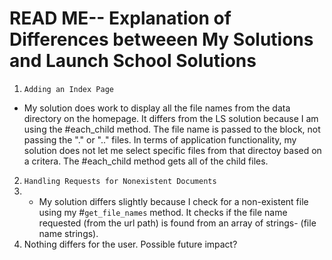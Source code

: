 # READ ME-- Explanation of Differences betweeen My Solutions and Launch School Solutions

1. `Adding an Index Page`
  * My solution does work to display all the file names from the data directory on the homepage. It differs from the LS solution because I am using the #each_child method. The file name is passed to the block, not passing the "." or ".." files. In terms of application functionality, my solution does not let me select specific files from that directoy based on a critera. The #each_child method gets all of the child files.


2. `Handling Requests for Nonexistent Documents`
3. * My solution differs slightly because I check for a non-existent file using my #`get_file_names` method. It checks if the file name requested (from the url path) is found from an array of strings- (file name strings). 
4. Nothing differs for the user. Possible future impact? 